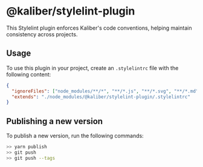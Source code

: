 # @kaliber/stylelint-plugin

This Stylelint plugin enforces Kaliber's code conventions, helping maintain consistency across projects.

## Usage

To use this plugin in your project, create an `.stylelintrc` file with the following content:

```json
{
  "ignoreFiles": ["node_modules/**/*", "**/*.js", "**/*.svg", "**/*.md"],
  "extends": "./node_modules/@kaliber/stylelint-plugin/.stylelintrc"
}
```

## Publishing a new version

To publish a new version, run the following commands:

```sh
>> yarn publish
>> git push
>> git push --tags
```
